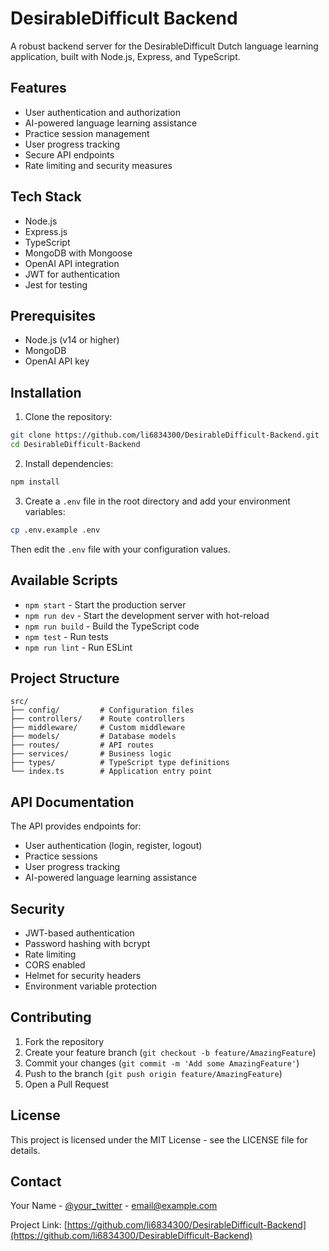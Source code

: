 # DesirableDifficult Backend

A robust backend server for the DesirableDifficult Dutch language learning application, built with Node.js, Express, and TypeScript.

## Features

- User authentication and authorization
- AI-powered language learning assistance
- Practice session management
- User progress tracking
- Secure API endpoints
- Rate limiting and security measures

## Tech Stack

- Node.js
- Express.js
- TypeScript
- MongoDB with Mongoose
- OpenAI API integration
- JWT for authentication
- Jest for testing

## Prerequisites

- Node.js (v14 or higher)
- MongoDB
- OpenAI API key

## Installation

1. Clone the repository:
```bash
git clone https://github.com/li6834300/DesirableDifficult-Backend.git
cd DesirableDifficult-Backend
```

2. Install dependencies:
```bash
npm install
```

3. Create a `.env` file in the root directory and add your environment variables:
```bash
cp .env.example .env
```
Then edit the `.env` file with your configuration values.

## Available Scripts

- `npm start` - Start the production server
- `npm run dev` - Start the development server with hot-reload
- `npm run build` - Build the TypeScript code
- `npm test` - Run tests
- `npm run lint` - Run ESLint

## Project Structure

```
src/
├── config/         # Configuration files
├── controllers/    # Route controllers
├── middleware/     # Custom middleware
├── models/         # Database models
├── routes/         # API routes
├── services/       # Business logic
├── types/          # TypeScript type definitions
└── index.ts        # Application entry point
```

## API Documentation

The API provides endpoints for:
- User authentication (login, register, logout)
- Practice sessions
- User progress tracking
- AI-powered language learning assistance

## Security

- JWT-based authentication
- Password hashing with bcrypt
- Rate limiting
- CORS enabled
- Helmet for security headers
- Environment variable protection

## Contributing

1. Fork the repository
2. Create your feature branch (`git checkout -b feature/AmazingFeature`)
3. Commit your changes (`git commit -m 'Add some AmazingFeature'`)
4. Push to the branch (`git push origin feature/AmazingFeature`)
5. Open a Pull Request

## License

This project is licensed under the MIT License - see the LICENSE file for details.

## Contact

Your Name - [@your_twitter](https://twitter.com/your_twitter) - email@example.com

Project Link: [https://github.com/li6834300/DesirableDifficult-Backend](https://github.com/li6834300/DesirableDifficult-Backend) 